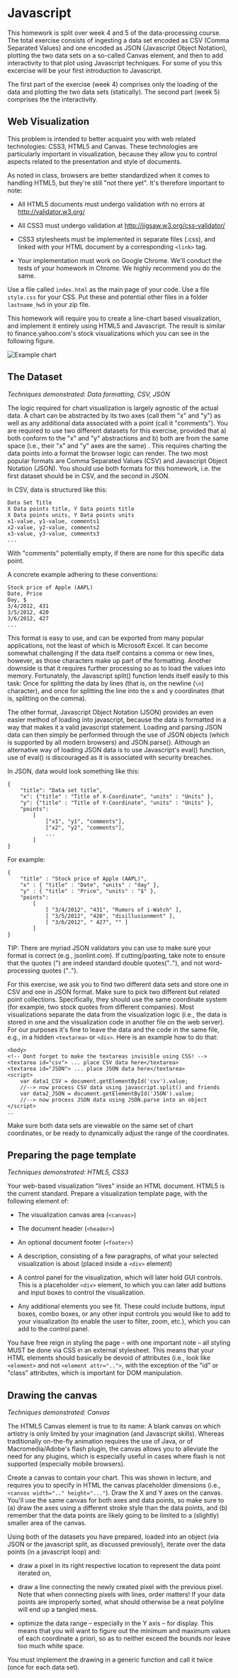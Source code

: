 # Javascript

This homework is split over week 4 and 5 of the data-processing course. The
total exercise consists of ingesting a data set encoded as CSV (Comma Separated
Values) and one encoded as JSON (Javascript Object Notation), plotting the two
data sets on a so-called Canvas element, and then to add interactivity to that
plot using Javascript techniques. For some of you this excercise will be your
first introduction to Javascript.

The first part of the exercise (week 4) comprises only the loading of the data
and plotting the two data sets (statically). The second part (week 5) comprises
the the interactivity. 

## Web Visualization

This problem is intended to better acquaint you with web related technologies:
CSS3, HTML5 and Canvas. These technologies are particularly important in
visualization, because they allow you to control aspects related to the
presentation and style of documents.

As noted in class, browsers are better standardized when it comes to handling
HTML5, but they're still "not there yet". It's therefore important to note:

* All HTML5 documents must undergo validation with no errors at
  <http://validator.w3.org/>

* All CSS3 must undergo validation at <http://jigsaw.w3.org/css-validator/>

* CSS3 stylesheets must be implemented in separate files (.css), and linked
  with your HTML document by a corresponding `<link>` tag.

* Your implementation must work on Google Chrome. We'll conduct the tests of
  your homework in Chrome. We highly recommend you do the same.

Use a file called `index.html` as the main page of your code. Use a file
`style.css` for your CSS. Put these and potential other files in a folder
`lastname_hw5` in your zip file.

This homework will require you to create a line-chart based visualization, and
implement it entirely using HTML5 and Javascript. The result is similar to
finance.yahoo.com's stock visualizations which you can see in the following
figure.

![Example chart](chart1.png)

## The Dataset

*Techniques demonstrated: Data formatting, CSV, JSON*

The logic required for chart visualization is largely agnostic of the actual
data. A chart can be abstracted by its two axes (call them "x" and "y") as well
as any additional data associated with a point (call it "comments"). You are
required to use two different datasets for this exercise, provided that a) both
conform to the "x" and "y" abstractions and b) both are from the same space
(i.e., their "x" and "y" axes are the same) . This requires charting the data
points into a format the browser logic can render. The two most popular formats
are Comma Separated Values (CSV) and Javascript Object Notation (JSON). You
should use both formats for this homework, i.e. the first dataset should be in
CSV, and the second in JSON.

In CSV, data is structured like this:

	Data Set Title
	X Data points title, Y Data points title
	X Data points units, Y Data points units
	x1-value, y1-value, comments1
	x2-value, y2-value, comments2
	x3-value, y3-value, comments3
	...

With "comments" potentially empty, if there are none for this specific data point.

A concrete example adhering to these conventions:

	Stock price of Apple (AAPL)
	Date, Price
	Day, $
	3/4/2012, 431
	3/5/2012, 420
	3/6/2012, 427
	...

This format is easy to use, and can be exported from many popular applications,
not the least of which is Microsoft Excel. It can become somewhat challenging
if the data itself contains a comma or new lines, however, as those characters
make up part of the formatting. Another downside is that it requires further
processing so as to load the values into memory. Fortunately, the Javascript
split() function lends itself easily to this task: Once for splitting the data
by lines (that is, on the newline (`\n`) character), and once for splitting the
line into the x and y coordinates (that is, splitting on the comma).

The other format, Javascript Object Notation (JSON) provides an even easier
method of loading into javascript, because the data is formatted in a way that
makes it a valid javascript statement. Loading and parsing JSON data can then
simply be performed through the use of JSON objects (which is supported by all
modern browsers) and JSON.parse(). Although an alternative way of loading JSON
data is to use Javascript's eval() function, use of eval() is discouraged as it
is associated with security breaches.

In JSON, data would look something like this:

	{
		"title": "Data set title",
		"x": {"title" : "Title of X-Coordinate", "units" : "Units" },
		"y": {"title" : "Title of Y-Coordinate", "units" : "Units" },
		"points":
			[
				["x1", "y1", "comments"],
				["x2", "y2", "comments"],
				...
			]
	}

For example:

	{
		"title" : "Stock price of Apple (AAPL)",
		"x" : { "title" : "Date", "units" : "day" },
		"y" : { "title" : "Price", "units" : "$" },
		"points":
			[
				[ "3/4/2012", "431", "Rumors of i-Watch" ],
				[ "3/5/2012", "420", "disillusionment" ],
				[ "3/6/2012", " 427", "" ]
			]
	}

TIP: There are myriad JSON validators you can use to make sure your format is
correct (e.g., jsonlint.com). If cutting/pasting, take note to ensure that the
quotes (") are indeed standard double quotes(".."), and not word-processing
quotes ("..").

For this exercise, we ask you to find two different data sets and store one in
CSV and one in JSON format. Make sure to pick two different but related point
collections. Specifically, they should use the same coordinate system (for
example, two stock quotes from different companies). Most visualizations
separate the data from the visualization logic (i.e., the data is stored in one
and the visualization code in another file on the web server). For our purposes
it's fine to leave the data and the code in the same file, e.g., in a hidden
`<textarea>` or `<div>`. Here is an example how to do that:
	
	<body>
	<!-- Dont forget to make the textareas invisible using CSS! -->
	<textarea id="csv"> ... place CSV data here</textarea>
	<textarea id="JSON"> ... place JSON data here</textarea>
	<script>
		var data1_CSV = document.getElementById('csv').value;
		//--> now process CSV data using javascript.split() and friends
		var data2_JSON = document.getElementById('JSON').value;
		//--> now process JSON data using JSON.parse into an object
	</script>
	..

Make sure both data sets are viewable on the same set of chart coordinates, or
be ready to dynamically adjust the range of the coordinates.

## Preparing the page template

*Techniques demonstrated: HTML5, CSS3*

Your web-based visualization "lives" inside an HTML document. HTML5 is the
current standard. Prepare a visualization template page, with the following
element of:

* The visualization canvas area (`<canvas>`)

* The document header (`<header>`)

* An optional document footer (`<footer>`)

* A description, consisting of a few paragraphs, of what your selected
  visualization is about (placed inside a `<div>` element)

* A control panel for the visualization, which will later hold GUI controls.
  This is a placeholder `<div>` element, to which you can later add buttons and
  input boxes to control the visualization.

* Any additional elements you see fit. These could include buttons, input
  boxes, combo boxes, or any other input controls you would like to add to your
  visualization (to enable the user to filter, zoom, etc.), which you can add
  to the control panel.

You have free reign in styling the page – with one important note – all styling
MUST be done via CSS in an external stylesheet. This means that your HTML
elements should basically be devoid of attributes (i.e., look like `<element>`
and not `<element attr="..">`, with the exception of the "id" or "class"
attributes, which is important for DOM manipulation.

## Drawing the canvas

*Techniques demonstrated: Canvas*

The HTML5 Canvas element is true to its name: A blank canvas on which artistry
is only limited by your imagination (and Javascript skills). Whereas
traditionally on-the-fly animation requires the use of Java, or of
Macromedia/Adobe's flash plugin, the canvas allows you to alleviate the need
for any plugins, which is especially useful in cases where flash is not
supported (especially mobile browsers).

Create a canvas to contain your chart. This was shown in lecture, and requires
you to specify in HTML the canvas placeholder dimensions (i.e., 
`<canvas width=".." height="..."`). Draw the X and Y axes on the canvas. You'll use the
same canvas for both axes and data points, so make sure to (a) draw the axes
using a different stroke style than the data points, and (b) remember that the
data points are likely going to be limited to a (slightly) smaller area of the
canvas.

Using both of the datasets you have prepared, loaded into an object (via JSON
or the javascript split, as discussed previously), iterate over the data points
(in a javascript loop) and:

* draw a pixel in its right respective location to represent the data point
  iterated on,

* draw a line connecting the newly created pixel with the previous pixel. Note
  that when connecting pixels with lines, order matters! If your data points
  are improperly sorted, what should otherwise be a neat polyline will end up a
  tangled mess.

* optimize the data range – especially in the Y axis – for display. This means
  that you will want to figure out the minimum and maximum values of each
  coordinate a priori, so as to neither exceed the bounds nor leave too much
  white space.

You must implement the drawing in a generic function and call it twice (once
for each data set).
